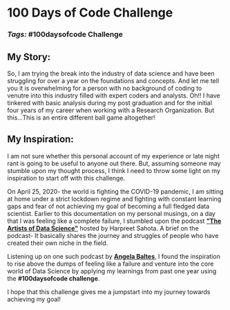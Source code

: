 # 100 Days of Code Challenge
### *Tags:* #100daysofcode Challenge

## My Story:
So, I am trying the break into the industry of data science and have been struggling for over a year on the foundations and concepts. And let me tell you it is overwhelming for a person with no background of coding to venutre into this industry filled with expert coders and analysts. Oh!! I have tinkered with basic analysis during my post graduation and for the initial four years of my career when working with a Research Organization. But this...This is an entire different ball game altogether!

## My Inspiration:
I am not sure whether this personal account of my experience or late night rant is going to be useful to anyone out there. But, assuming someone may stumble upon my thought process, I think I need to throw some light on my inspiration to start off with this challenge. 

On April 25, 2020- the world is fighting the COVID-19 pandemic, I am sitting at home under a strict lockdown regime and fighting with constant learning gaps and fear of not achieving my goal of becoming a full fledged data scientist. Earlier to this documentation on my personal musings, on a day that I was feeling like a complete failure, I stumbled upon the podcast **["The Artists of Data Science"](https://theartistsofdatascience.fireside.fm/)** hosted by Harpreet Sahota. A brief on the podcast- It basically shares the journey and struggles of people who have created their own niche in the field. 

Listening up on one such podcast by **[Angela Baltes](https://theartistsofdatascience.fireside.fm/angela-baltes)**, I found the inspiration to rise above the dumps of feeling like a failure and venture into the core world of Data Science by applying my learnings from past one year using the **#100daysofcode challenge**. 

I hope that this challenge gives me a jumpstart into my journey towards achieving my goal!
